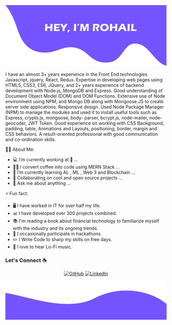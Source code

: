 
![alt text](./ROHAIL.png)

I have an almost 3+ years experience in the Front End technologies Javascript, jquery, React, Redux. Expertise in developing web pages using HTML5, CSS3, ES6, JQuery, and 2+ years experience of backend development with Node.js, MongoDB and Express. Good understanding of Document Object Model (DOM) and DOM Functions. Extensive use of Node environment using NPM, and Mongo DB along with Mongoose.JS to create server side applications. Responsive design. Used Node Package Manager (NPM) to manage the modules and used it to install useful tools such as Express, crypto.js, mongoose, body- parser, bcrypt.js, node-mailer, node-geocoder, JWT Token. Good experience on working with CSS Background, padding, table, Animations and Layouts, positioning, border, margin and CSS behaviors. A result-oriented professional with good communication and co-ordination skills.

<!--
**RumailIjaz/RumailIjaz** is a ✨ _special_ ✨ repository because its `README.md` (this file) appears on your GitHub profile.

Here are some ideas to get you started:
-->

🧑‍💼 About Me:

-   💻 I’m currently working at 👀 ...
-   👨‍💻 I convert coffee into code using MERN Stack ...
-   🌱 I’m currently learning AL , ML , Web 3 and Blockchain ...
-   👯 Collaborating on cool and open source projects ...
-   💬 Ask me about anything ...

⚡ Fun fact:

-   🖥️ I have worked in IT for over half my life.
-   📊 I have developed over 300 projects combined.
-   📚 I'm reading a book about financial technology to familiarize myself with the industry and its ongoing trends.
-   🥇 I occasionally participate in hackathons.
-   :pencil2: I Write Code to sharp my skills on free days.
-   :musical_note: I love to hear Lo-Fi music.

### Let's Connect :coffee:

 <p align="center">
 	<a href="https://github.com/rumail-ijaz"><img src="https://img.icons8.com/bubbles/50/000000/github.png" alt="GitHub"/></a>
 	<a href="https://www.linkedin.com/in/rumail-ijaz/"><img src="https://img.icons8.com/bubbles/50/000000/linkedin.png" alt="LinkedIn"/></a>
 </p>
 
![alt text](./bottom.png)
